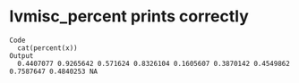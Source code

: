 # lvmisc_percent prints correctly

    Code
      cat(percent(x))
    Output
      0.4407077 0.9265642 0.571624 0.8326104 0.1605607 0.3870142 0.4549862 0.7587647 0.4840253 NA

